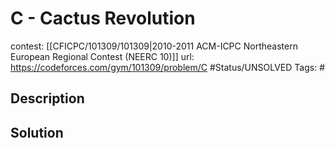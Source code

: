 # C - Cactus Revolution

contest: [[CFICPC/101309/101309|2010-2011 ACM-ICPC Northeastern European Regional Contest (NEERC 10)]]
url: https://codeforces.com/gym/101309/problem/C
#Status/UNSOLVED
Tags: #

## Description

## Solution

